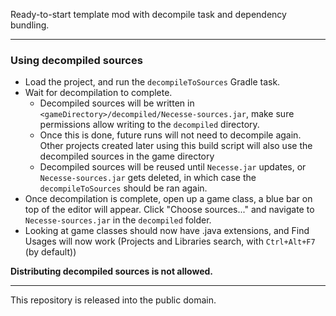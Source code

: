 Ready-to-start template mod with decompile task and dependency bundling.

---

### Using decompiled sources
- Load the project, and run the `decompileToSources` Gradle task.
- Wait for decompilation to complete.
  - Decompiled sources will be written in `<gameDirectory>/decompiled/Necesse-sources.jar`,
    make sure permissions allow writing to the `decompiled` directory.
  - Once this is done, future runs will not need to decompile again. Other projects created
    later using this build script will also use the decompiled sources in the game directory
  - Decompiled sources will be reused until `Necesse.jar` updates, or `Necesse-sources.jar`
    gets deleted, in which case the `decompileToSources` should be ran again.
- Once decompilation is complete, open up a game class, a blue bar on top of the editor will
  appear. Click "Choose sources..." and navigate to `Necesse-sources.jar` in the `decompiled`
  folder.
- Looking at game classes should now have .java extensions, and Find Usages will now work
  (Projects and Libraries search, with `Ctrl+Alt+F7` (by default))

__Distributing decompiled sources is not allowed.__

---

This repository is released into the public domain.
